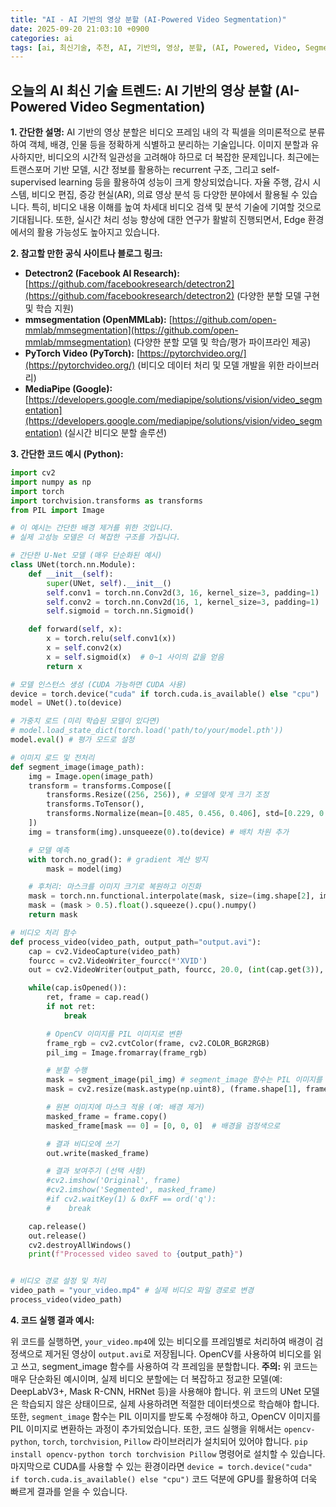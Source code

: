 ```yaml
---
title: "AI - AI 기반의 영상 분할 (AI-Powered Video Segmentation)"
date: 2025-09-20 21:03:10 +0900
categories: ai
tags: [ai, 최신기술, 추천, AI, 기반의, 영상, 분할, (AI, Powered, Video, Segmentation)]
---
```


## 오늘의 AI 최신 기술 트렌드: **AI 기반의 영상 분할 (AI-Powered Video Segmentation)**

**1. 간단한 설명:**
AI 기반의 영상 분할은 비디오 프레임 내의 각 픽셀을 의미론적으로 분류하여 객체, 배경, 인물 등을 정확하게 식별하고 분리하는 기술입니다. 이미지 분할과 유사하지만, 비디오의 시간적 일관성을 고려해야 하므로 더 복잡한 문제입니다. 최근에는 트랜스포머 기반 모델, 시간 정보를 활용하는 recurrent 구조, 그리고 self-supervised learning 등을 활용하여 성능이 크게 향상되었습니다. 자율 주행, 감시 시스템, 비디오 편집, 증강 현실(AR), 의료 영상 분석 등 다양한 분야에서 활용될 수 있습니다. 특히, 비디오 내용 이해를 높여 차세대 비디오 검색 및 분석 기술에 기여할 것으로 기대됩니다. 또한, 실시간 처리 성능 향상에 대한 연구가 활발히 진행되면서, Edge 환경에서의 활용 가능성도 높아지고 있습니다.

**2. 참고할 만한 공식 사이트나 블로그 링크:**

*   **Detectron2 (Facebook AI Research):** [https://github.com/facebookresearch/detectron2](https://github.com/facebookresearch/detectron2) (다양한 분할 모델 구현 및 학습 지원)
*   **mmsegmentation (OpenMMLab):** [https://github.com/open-mmlab/mmsegmentation](https://github.com/open-mmlab/mmsegmentation) (다양한 분할 모델 및 학습/평가 파이프라인 제공)
*   **PyTorch Video (PyTorch):** [https://pytorchvideo.org/](https://pytorchvideo.org/) (비디오 데이터 처리 및 모델 개발을 위한 라이브러리)
*   **MediaPipe (Google):** [https://developers.google.com/mediapipe/solutions/vision/video_segmentation](https://developers.google.com/mediapipe/solutions/vision/video_segmentation) (실시간 비디오 분할 솔루션)

**3. 간단한 코드 예시 (Python):**

```python
import cv2
import numpy as np
import torch
import torchvision.transforms as transforms
from PIL import Image

# 이 예시는 간단한 배경 제거를 위한 것입니다.
# 실제 고성능 모델은 더 복잡한 구조를 가집니다.

# 간단한 U-Net 모델 (매우 단순화된 예시)
class UNet(torch.nn.Module):
    def __init__(self):
        super(UNet, self).__init__()
        self.conv1 = torch.nn.Conv2d(3, 16, kernel_size=3, padding=1)
        self.conv2 = torch.nn.Conv2d(16, 1, kernel_size=3, padding=1)
        self.sigmoid = torch.nn.Sigmoid()

    def forward(self, x):
        x = torch.relu(self.conv1(x))
        x = self.conv2(x)
        x = self.sigmoid(x)  # 0~1 사이의 값을 얻음
        return x

# 모델 인스턴스 생성 (CUDA 가능하면 CUDA 사용)
device = torch.device("cuda" if torch.cuda.is_available() else "cpu")
model = UNet().to(device)

# 가중치 로드 (미리 학습된 모델이 있다면)
# model.load_state_dict(torch.load('path/to/your/model.pth'))
model.eval() # 평가 모드로 설정

# 이미지 로드 및 전처리
def segment_image(image_path):
    img = Image.open(image_path)
    transform = transforms.Compose([
        transforms.Resize((256, 256)), # 모델에 맞게 크기 조정
        transforms.ToTensor(),
        transforms.Normalize(mean=[0.485, 0.456, 0.406], std=[0.229, 0.224, 0.225]) # ImageNet 통계값
    ])
    img = transform(img).unsqueeze(0).to(device) # 배치 차원 추가

    # 모델 예측
    with torch.no_grad(): # gradient 계산 방지
        mask = model(img)

    # 후처리: 마스크를 이미지 크기로 복원하고 이진화
    mask = torch.nn.functional.interpolate(mask, size=(img.shape[2], img.shape[3]), mode='bilinear')
    mask = (mask > 0.5).float().squeeze().cpu().numpy()
    return mask

# 비디오 처리 함수
def process_video(video_path, output_path="output.avi"):
    cap = cv2.VideoCapture(video_path)
    fourcc = cv2.VideoWriter_fourcc(*'XVID')
    out = cv2.VideoWriter(output_path, fourcc, 20.0, (int(cap.get(3)), int(cap.get(4))))

    while(cap.isOpened()):
        ret, frame = cap.read()
        if not ret:
            break

        # OpenCV 이미지를 PIL 이미지로 변환
        frame_rgb = cv2.cvtColor(frame, cv2.COLOR_BGR2RGB)
        pil_img = Image.fromarray(frame_rgb)

        # 분할 수행
        mask = segment_image(pil_img) # segment_image 함수는 PIL 이미지를 받도록 수정해야 함
        mask = cv2.resize(mask.astype(np.uint8), (frame.shape[1], frame.shape[0]))

        # 원본 이미지에 마스크 적용 (예: 배경 제거)
        masked_frame = frame.copy()
        masked_frame[mask == 0] = [0, 0, 0]  # 배경을 검정색으로

        # 결과 비디오에 쓰기
        out.write(masked_frame)

        # 결과 보여주기 (선택 사항)
        #cv2.imshow('Original', frame)
        #cv2.imshow('Segmented', masked_frame)
        #if cv2.waitKey(1) & 0xFF == ord('q'):
        #    break

    cap.release()
    out.release()
    cv2.destroyAllWindows()
    print(f"Processed video saved to {output_path}")


# 비디오 경로 설정 및 처리
video_path = "your_video.mp4" # 실제 비디오 파일 경로로 변경
process_video(video_path)

```

**4. 코드 실행 결과 예시:**

위 코드를 실행하면, `your_video.mp4`에 있는 비디오를 프레임별로 처리하여 배경이 검정색으로 제거된 영상이 `output.avi`로 저장됩니다. OpenCV를 사용하여 비디오를 읽고 쓰고, segment_image 함수를 사용하여 각 프레임을 분할합니다.
**주의:** 위 코드는 매우 단순화된 예시이며, 실제 비디오 분할에는 더 복잡하고 정교한 모델(예: DeepLabV3+, Mask R-CNN, HRNet 등)을 사용해야 합니다. 위 코드의 UNet 모델은 학습되지 않은 상태이므로, 실제 사용하려면 적절한 데이터셋으로 학습해야 합니다. 또한, `segment_image` 함수는 PIL 이미지를 받도록 수정해야 하고, OpenCV 이미지를 PIL 이미지로 변환하는 과정이 추가되었습니다.
또한, 코드 실행을 위해서는 `opencv-python`, `torch`, `torchvision`, `Pillow` 라이브러리가 설치되어 있어야 합니다.  `pip install opencv-python torch torchvision Pillow` 명령어로 설치할 수 있습니다.
마지막으로 CUDA를 사용할 수 있는 환경이라면 `device = torch.device("cuda" if torch.cuda.is_available() else "cpu")` 코드 덕분에 GPU를 활용하여 더욱 빠르게 결과를 얻을 수 있습니다.

